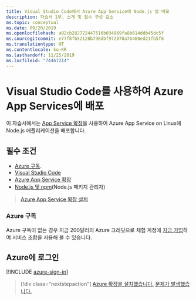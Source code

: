 ```yaml
---
title: Visual Studio Code에서 Azure App Service에 Node.js 앱 배포
description: 자습서 1부, 소개 및 필수 구성 요소
ms.topic: conceptual
ms.date: 09/20/2019
ms.openlocfilehash: a02cb282722447516b034869fa8b614ddb45dc5f
ms.sourcegitcommit: e77f8f652128b798dbf972078a7b460ed21fb5f8
ms.translationtype: HT
ms.contentlocale: ko-KR
ms.lasthandoff: 11/25/2019
ms.locfileid: "74467214"
---
```

# <a name="deploy-to-azure-app-service-using-visual-studio-code"></a>Visual Studio Code를 사용하여 Azure App Services에 배포

이 자습서에서는 [App Service 확장](https://marketplace.visualstudio.com/items?itemName=ms-azuretools.vscode-azureappservice)을 사용하여 Azure App Service on Linux에 Node.js 애플리케이션을 배포합니다.

## <a name="prerequisites"></a>필수 조건

- [Azure 구독](#azure-subscription).
- [Visual Studio Code](https://code.visualstudio.com/)
- [Azure App Service 확장](vscode:extension/ms-azuretools.vscode-azureappservice)
- [Node.js 및 npm](https://nodejs.org/en/download)(Node.js 패키지 관리자)

> <a class="tutorial-install-extension-btn" href="vscode:extension/ms-azuretools.vscode-azureappservice">Azure App Service 확장 설치</a>

### <a name="azure-subscription"></a>Azure 구독

Azure 구독이 없는 경우 지금 200달러의 Azure 크레딧으로 체험 계정에 [지금 가입](https://azure.microsoft.com/free/?utm_source=campaign&utm_campaign=vscode-tutorial-appservice-extension&mktingSource=vscode-tutorial-appservice-extension)하여 서비스 조합을 사용해 볼 수 있습니다.

## <a name="sign-in-to-azure"></a>Azure에 로그인

[!INCLUDE [azure-sign-in](includes/azure-sign-in.md)]

> [!div class="nextstepaction"]
> [Azure 확장을 설치했습니다.](tutorial-vscode-azure-app-service-node-02.md) [문제가 발생했습니다.](https://www.research.net/r/PWZWZ52?tutorial=node-deployment-azureappservice&step=getting-started)
